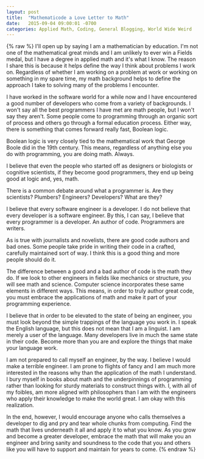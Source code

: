 ```yaml
---
layout: post
title:  "Mathematicode a Love Letter to Math"
date:   2015-09-04 09:00:01 -0700
categories: Applied Math, Coding, General Blogging, World Wide Weird
---
```

{% raw %}
I'll open up by saying I am a mathematician by education. I'm not one of the mathematical great minds and I am unlikely to ever win a Fields medal, but I have a degree in applied math and it's what I know. The reason I share this is because it helps define the way I think about problems I work on. Regardless of whether I am working on a problem at work or working on something in my spare time, my math background helps to define the approach I take to solving many of the problems I encounter.

I have worked in the software world for a while now and I have encountered a good number of developers who come from a variety of backgrounds.  I won't say all the best programmers I have met are math people, but I won't say they aren't. Some people come to programming through an organic sort of process and others go through a formal education process. Either way, there is something that comes forward really fast, Boolean logic.

Boolean logic is very closely tied to the mathematical work that George Boole did in the 19th century. This means, regardless of anything else you do with programming, you are doing math. Always.

I believe that even the people who started off as designers or biologists or cognitive scientists, if they become good programmers, they end up being good at logic and, yes, math.

There is a common debate around what a programmer is. Are they scientists? Plumbers? Engineers? Developers? What are they?

I believe that every software engineer is a developer. I do not believe that every developer is a software engineer. By this, I can say, I believe that every programmer is a developer.  An author of code. Programmers are writers.

As is true with journalists and novelists, there are good code authors and bad ones. Some people take pride in writing their code in a crafted, carefully maintained sort of way. I think this is a good thing and more people should do it.

The difference between a good and a bad author of code is the math they do. If we look to other engineers in fields like mechanics or structure, you will see math and science. Computer science incorporates these same elements in different ways. This means, in order to truly author great code, you must embrace the applications of math and make it part of your programming experience.

I believe that in order to be elevated to the state of being an engineer, you must look beyond the simple trappings of the language you work in. I speak the English language, but this does not mean that I am a linguist. I am merely a user of the language. Many developers live in much the same state in their code. Become more than you are and explore the things that make your language work.

I am not prepared to call myself an engineer, by the way. I believe I would make a terrible engineer. I am prone to flights of fancy and I am much more interested in the reasons why than the application of the math I understand. I bury myself in books about math and the underpinnings of programming rather than looking for sturdy materials to construct things with. I, with all of my foibles, am more aligned with philosophers than I am with the engineers who apply their knowledge to make the world great. I am okay with this realization.

In the end, however, I would encourage anyone who calls themselves a developer to dig and pry and tear whole chunks from computing. Find the math that lives underneath it all and apply it to what you know. As you grow and become a greater developer, embrace the math that will make you an engineer and bring sanity and soundness to the code that you and others like you will have to support and maintain for years to come.
{% endraw %}
    